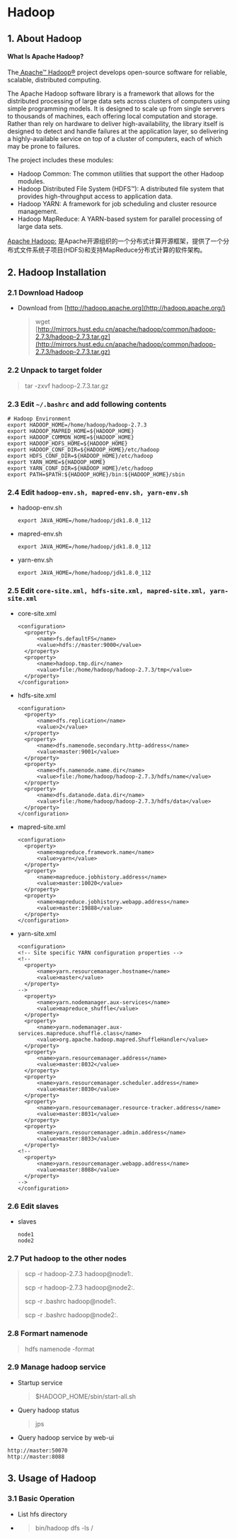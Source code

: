 # Hadoop

## 1. About Hadoop

#### What Is Apache Hadoop?

The[ Apache™ Hadoop®](http://hadoop.apache.org/) project develops open-source software for reliable, scalable, distributed computing.

The Apache Hadoop software library is a framework that allows for the distributed processing of large data sets across clusters of computers using simple programming models. It is designed to scale up from single servers to thousands of machines, each offering local computation and storage. Rather than rely on hardware to deliver high-availability, the library itself is designed to detect and handle failures at the application layer, so delivering a highly-available service on top of a cluster of computers, each of which may be prone to failures.

The project includes these modules:

* Hadoop Common: The common utilities that support the other Hadoop modules.
* Hadoop Distributed File System \(HDFS™\): A distributed file system that provides high-throughput access to application data.
* Hadoop YARN: A framework for job scheduling and cluster resource management.
* Hadoop MapReduce: A YARN-based system for parallel processing of large data sets.

[Apache Hadoop:](http://blog.fens.me/hadoop-family-roadmap/) 是Apache开源组织的一个分布式计算开源框架，提供了一个分布式文件系统子项目\(HDFS\)和支持MapReduce分布式计算的软件架构。

## 2. Hadoop Installation

### 2.1 Download Hadoop

* Download from [http://hadoop.apache.org](http://hadoop.apache.org/)
  > wget [http://mirrors.hust.edu.cn/apache/hadoop/common/hadoop-2.7.3/hadoop-2.7.3.tar.gz](http://mirrors.hust.edu.cn/apache/hadoop/common/hadoop-2.7.3/hadoop-2.7.3.tar.gz)

### 2.2 Unpack to target folder

> tar -zxvf hadoop-2.7.3.tar.gz

### 2.3 Edit `~/.bashrc` and add following contents

```
# Hadoop Environment
export HADOOP_HOME=/home/hadoop/hadoop-2.7.3
export HADOOP_MAPRED_HOME=${HADOOP_HOME}
export HADOOP_COMMON_HOME=${HADOOP_HOME}
export HADOOP_HDFS_HOME=${HADOOP_HOME}
export HADOOP_CONF_DIR=${HADOOP_HOME}/etc/hadoop
export HDFS_CONF_DIR=${HADOOP_HOME}/etc/hadoop
export YARN_HOME=${HADOOP_HOME}
export YARN_CONF_DIR=${HADOOP_HOME}/etc/hadoop
export PATH=$PATH:${HADOOP_HOME}/bin:${HADOOP_HOME}/sbin
```

### 2.4 Edit `hadoop-env.sh, mapred-env.sh, yarn-env.sh`

* hadoop-env.sh

  ```
  export JAVA_HOME=/home/hadoop/jdk1.8.0_112
  ```

* mapred-env.sh

  ```
  export JAVA_HOME=/home/hadoop/jdk1.8.0_112
  ```

* yarn-env.sh

  ```
  export JAVA_HOME=/home/hadoop/jdk1.8.0_112
  ```

### 2.5 Edit `core-site.xml, hdfs-site.xml, mapred-site.xml, yarn-site.xml`

* core-site.xml

  ```
  <configuration>
    <property>
        <name>fs.defaultFS</name>
        <value>hdfs://master:9000</value>
    </property>
    <property>
        <name>hadoop.tmp.dir</name>
        <value>file:/home/hadoop/hadoop-2.7.3/tmp</value>
    </property>
  </configuration>
  ```

* hdfs-site.xml

  ```
  <configuration>
    <property>
        <name>dfs.replication</name>
        <value>2</value>
    </property>
    <property>
        <name>dfs.namenode.secondary.http-address</name>
        <value>master:9001</value>
    </property>
    <property>
        <name>dfs.namenode.name.dir</name>
        <value>file:/home/hadoop/hadoop-2.7.3/hdfs/name</value>
    </property>
    <property>
        <name>dfs.datanode.data.dir</name>
        <value>file:/home/hadoop/hadoop-2.7.3/hdfs/data</value>
    </property>
  </configuration>
  ```

* mapred-site.xml

  ```
  <configuration>
    <property>
        <name>mapreduce.framework.name</name>
        <value>yarn</value>
    </property>
    <property>
        <name>mapreduce.jobhistory.address</name>
        <value>master:10020</value>
    </property>
    <property>
        <name>mapreduce.jobhistory.webapp.address</name>
        <value>master:19888</value>
    </property>
  </configuration>
  ```

* yarn-site.xml

  ```
  <configuration>
  <!-- Site specific YARN configuration properties -->
  <!--
    <property>
        <name>yarn.resourcemanager.hostname</name>
        <value>master</value>
    </property>
  -->
    <property>
        <name>yarn.nodemanager.aux-services</name>
        <value>mapreduce_shuffle</value>
    </property>
    <property>
        <name>yarn.nodemanager.aux-services.mapreduce.shuffle.class</name>
        <value>org.apache.hadoop.mapred.ShuffleHandler</value>
    </property>
    <property>
        <name>yarn.resourcemanager.address</name>
        <value>master:8032</value>
    </property>
    <property>
        <name>yarn.resourcemanager.scheduler.address</name>
        <value>master:8030</value>
    </property>
    <property>
        <name>yarn.resourcemanager.resource-tracker.address</name>
        <value>master:8031</value>
    </property>
    <property>
        <name>yarn.resourcemanager.admin.address</name>
        <value>master:8033</value>
    </property>
  <!--
    <property>
        <name>yarn.resourcemanager.webapp.address</name>
        <value>master:8088</value>
    </property>
  -->
  </configuration>
  ```

### 2.6 Edit slaves

* slaves
  ```
  node1
  node2
  ```

### 2.7 Put hadoop to the other nodes

> scp -r hadoop-2.7.3 hadoop@node1:.
>
> scp -r hadoop-2.7.3 hadoop@node2:.
>
> scp -r .bashrc hadoop@node1:.
>
> scp -r .bashrc hadoop@node2:.

### 2.8 Formart namenode

> hdfs namenode -format

### 2.9 Manage hadoop service

* Startup service

  > $HADOOP\_HOME/sbin/start-all.sh

* Query hadoop status

  > jps

* Query hadoop service by web-ui

```
http://master:50070
http://master:8088
```

## 3. Usage of Hadoop

### 3.1 Basic Operation

* List hfs directory
* > bin/hadoop dfs -ls /



